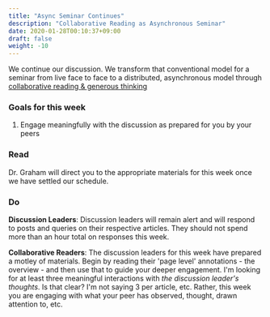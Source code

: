 ```yaml
---
title: "Async Seminar Continues"
description: "Collaborative Reading as Asynchronous Seminar"
date: 2020-01-28T00:10:37+09:00
draft: false
weight: -10
---
```


We continue our discussion. We transform that conventional model for a seminar from live face to face to a distributed, asynchronous model through [collaborative reading & generous thinking](building/cr-guidance/)

### Goals for this week

1. Engage meaningfully with the discussion as prepared for you by your peers

### Read

Dr. Graham will direct you to the appropriate materials for this week once we have settled our schedule.

### Do

**Discussion Leaders**: Discussion leaders will remain alert and will respond to posts and queries on their respective articles. They should not spend more than an hour total on responses this week.

**Collaborative Readers**: The discussion leaders for this week have prepared a motley of materials. Begin by reading their 'page level' annotations - the overview - and then use that to guide your deeper engagement. I'm looking for at least three meaningful interactions with _the discussion leader's thoughts_. Is that clear? I'm not saying 3 per article, etc. Rather, this week you are engaging with what your peer has observed, thought, drawn attention to, etc.
